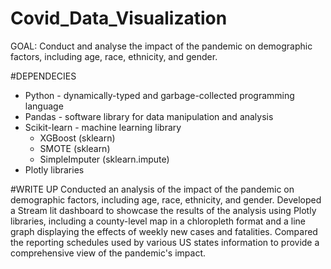 # Covid_Data_Visualization

GOAL: Conduct and analyse  the impact of the pandemic on demographic factors, including age, race, ethnicity, and gender.


#DEPENDECIES
* Python - dynamically-typed and garbage-collected programming language
* Pandas - software library for data manipulation and analysis
* Scikit-learn - machine learning library
    - XGBoost (sklearn)
    - SMOTE (sklearn)
    - SimpleImputer (sklearn.impute)
* Plotly libraries

#WRITE UP
Conducted an analysis of the impact of the pandemic on demographic factors, including age, race, ethnicity, and gender.
Developed a Stream lit dashboard to showcase the results of the analysis using Plotly libraries, including a county-level map in a chloropleth format and a line graph displaying the effects of weekly new cases and fatalities.
Compared the reporting schedules used by various US states  information to provide a comprehensive view of the pandemic's impact.
